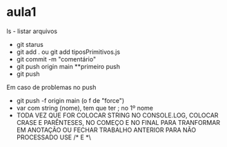 # aula1
ls - listar arquivos

- git starus
- git add . ou git add tiposPrimitivos.js
- git commit -m "comentário"
- git push origin main **primeiro push
- git push


Em caso de problemas no push 
- git push -f origin main (o f de "force")
- var com string (nome), tem que ter ; no 1º nome
- TODA VEZ QUE FOR COLOCAR STRING NO CONSOLE.LOG, COLOCAR CRASE E PARÊNTESES, NO COMEÇO E NO FINAL
PARA TRANFORMAR EM ANOTAÇÃO OU FECHAR TRABALHO ANTERIOR PARA NÃO PROCESSADO USE /* E *\

